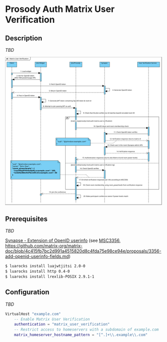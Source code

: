 # Prosody Auth Matrix User Verification

## Description

_TBD_

![](sequence.svg) 

## Prerequisites

_TBD_

[Synapse - Extension of OpenID userinfo](https://github.com/matrix-org/synapse/pull/10384) (see [MSC3356](https://github.com/matrix-org/matrix-doc/pull/3356), https://github.com/matrix-org/matrix-doc/blob/4c415fb7bc2d991a4515820d8c4fda75e98ce94e/proposals/3356-add-openid-userinfo-fields.md)



```bash
$ luarocks install luajwtjitsi 2.0-0
$ luarocks install http 0.4-0
$ luarocks install lrexlib-POSIX 2.9.1-1
```

## Configuration

_TBD_

```lua
VirtualHost "example.com"
    -- Enable Matrix User Verification
    authentication = "matrix_user_verification"
    -- Restrict access to homeservers with a subdomain of example.com
    matrix_homeserver_hostname_pattern = "[^.]+\\.example\\.com"
```